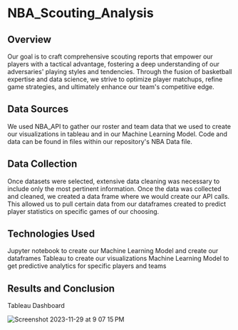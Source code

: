 # NBA_Scouting_Analysis

## Overview 

Our goal is to craft comprehensive scouting reports that empower our players with a tactical advantage, fostering a deep understanding of our adversaries' playing styles and tendencies. Through the fusion of basketball expertise and data science, we strive to optimize player matchups, refine game strategies, and ultimately enhance our team's competitive edge. 


## Data Sources

We used NBA_API to gather our roster and team data that we used to create our visualizations in tableau and in our Machine Learning Model.
Code and data can be found in files within our repository's NBA Data file. 


## Data Collection

Once datasets were selected, extensive data cleaning was necessary to include only the most pertinent information. Once the data was collected and cleaned, we created a data frame where we would create our API calls. This allowed us to pull certain data from our dataframes created to predict player statistics on specific games of our choosing. 


## Technologies Used

Jupyter notebook to create our Machine Learning Model and create our dataframes
Tableau to create our visualizations
Machine Learning Model to get predictive analytics for specific players and teams


## Results and Conclusion



Tableau Dashboard 

![Screenshot 2023-11-29 at 9 07 15 PM](https://github.com/coryselzer/NBA_Scouting_Analysis/assets/134936973/4e1ed693-b827-4cd2-ba0a-637c60f34fa6)
